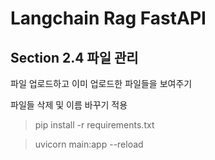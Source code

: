 
# Langchain Rag FastAPI

## Section 2.4 파일 관리 

파일 업로드하고 이미 업로드한 파일들을 보여주기 

파일들 삭제 및 이름 바꾸기 적용 


> pip install -r requirements.txt 

> uvicorn main:app --reload